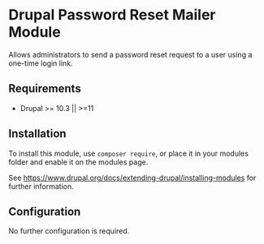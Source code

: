 # Drupal Password Reset Mailer Module

Allows administrators to send a password reset request to a user using a one-time login link.

## Requirements

* Drupal >= 10.3 || >=11

## Installation

To install this module, use `composer require`, or place it in your modules
folder and enable it on the modules page.

See https://www.drupal.org/docs/extending-drupal/installing-modules for further information.

## Configuration

No further configuration is required.
